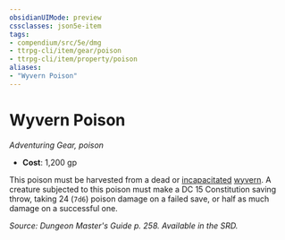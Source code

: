 ```yaml
---
obsidianUIMode: preview
cssclasses: json5e-item
tags:
- compendium/src/5e/dmg
- ttrpg-cli/item/gear/poison
- ttrpg-cli/item/property/poison
aliases: 
- "Wyvern Poison"
---
```

# Wyvern Poison
*Adventuring Gear, poison*  

- **Cost**: 1,200 gp

This poison must be harvested from a dead or [incapacitated](/3-Mechanics/CLI/rules/conditions.md#incapacitated) [wyvern](/3-Mechanics/CLI/bestiary/dragon/wyvern.md). A creature subjected to this poison must make a DC 15 Constitution saving throw, taking 24 (`7d6`) poison damage on a failed save, or half as much damage on a successful one.

*Source: Dungeon Master's Guide p. 258. Available in the SRD.*